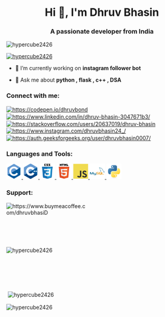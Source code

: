<h1 align="center">Hi 👋, I'm Dhruv Bhasin</h1>
<h3 align="center">A passionate developer from India</h3>

<p align="left"> <img src="https://komarev.com/ghpvc/?username=hypercube2426&label=Profile%20views&color=0e75b6&style=flat" alt="hypercube2426" /> </p>

<p align="left"> <a href="https://github.com/ryo-ma/github-profile-trophy"><img src="https://github-profile-trophy.vercel.app/?username=hypercube2426" alt="hypercube2426" /></a> </p>

- 🔭 I’m currently working on **instagram follower bot**

- 💬 Ask me about **python , flask , c++ , DSA**

<h3 align="left">Connect with me:</h3>
<p align="left">
<a href="https://codepen.io/https://codepen.io/dhruvbond" target="blank"><img align="center" src="https://raw.githubusercontent.com/rahuldkjain/github-profile-readme-generator/master/src/images/icons/Social/codepen.svg" alt="https://codepen.io/dhruvbond" height="30" width="40" /></a>
<a href="https://linkedin.com/in/https://www.linkedin.com/in/dhruv-bhasin-3047671b3/" target="blank"><img align="center" src="https://raw.githubusercontent.com/rahuldkjain/github-profile-readme-generator/master/src/images/icons/Social/linked-in-alt.svg" alt="https://www.linkedin.com/in/dhruv-bhasin-3047671b3/" height="30" width="40" /></a>
<a href="https://stackoverflow.com/users/https://stackoverflow.com/users/20637019/dhruv-bhasin" target="blank"><img align="center" src="https://raw.githubusercontent.com/rahuldkjain/github-profile-readme-generator/master/src/images/icons/Social/stack-overflow.svg" alt="https://stackoverflow.com/users/20637019/dhruv-bhasin" height="30" width="40" /></a>
<a href="https://instagram.com/https://www.instagram.com/dhruvbhasin24_/" target="blank"><img align="center" src="https://raw.githubusercontent.com/rahuldkjain/github-profile-readme-generator/master/src/images/icons/Social/instagram.svg" alt="https://www.instagram.com/dhruvbhasin24_/" height="30" width="40" /></a>
<a href="https://auth.geeksforgeeks.org/user/https://auth.geeksforgeeks.org/user/dhruvbhasin0007/" target="blank"><img align="center" src="https://raw.githubusercontent.com/rahuldkjain/github-profile-readme-generator/master/src/images/icons/Social/geeks-for-geeks.svg" alt="https://auth.geeksforgeeks.org/user/dhruvbhasin0007/" height="30" width="40" /></a>
</p>

<h3 align="left">Languages and Tools:</h3>
<p align="left"> <a href="https://www.cprogramming.com/" target="_blank" rel="noreferrer"> <img src="https://raw.githubusercontent.com/devicons/devicon/master/icons/c/c-original.svg" alt="c" width="40" height="40"/> </a> <a href="https://www.w3schools.com/cpp/" target="_blank" rel="noreferrer"> <img src="https://raw.githubusercontent.com/devicons/devicon/master/icons/cplusplus/cplusplus-original.svg" alt="cplusplus" width="40" height="40"/> </a> <a href="https://www.w3schools.com/css/" target="_blank" rel="noreferrer"> <img src="https://raw.githubusercontent.com/devicons/devicon/master/icons/css3/css3-original-wordmark.svg" alt="css3" width="40" height="40"/> </a> <a href="https://www.w3.org/html/" target="_blank" rel="noreferrer"> <img src="https://raw.githubusercontent.com/devicons/devicon/master/icons/html5/html5-original-wordmark.svg" alt="html5" width="40" height="40"/> </a> <a href="https://developer.mozilla.org/en-US/docs/Web/JavaScript" target="_blank" rel="noreferrer"> <img src="https://raw.githubusercontent.com/devicons/devicon/master/icons/javascript/javascript-original.svg" alt="javascript" width="40" height="40"/> </a> <a href="https://www.mysql.com/" target="_blank" rel="noreferrer"> <img src="https://raw.githubusercontent.com/devicons/devicon/master/icons/mysql/mysql-original-wordmark.svg" alt="mysql" width="40" height="40"/> </a> <a href="https://www.python.org" target="_blank" rel="noreferrer"> <img src="https://raw.githubusercontent.com/devicons/devicon/master/icons/python/python-original.svg" alt="python" width="40" height="40"/> </a> </p>

<h3 align="left">Support:</h3>
<p><a href="https://www.buymeacoffee.com/https://www.buymeacoffee.com/dhruvbhasiD"> <img align="left" src="https://cdn.buymeacoffee.com/buttons/v2/default-yellow.png" height="50" width="210" alt="https://www.buymeacoffee.com/dhruvbhasiD" /></a></p><br><br>
<br><br>
<br><br>
<p><img align="left" src="https://github-readme-stats.vercel.app/api/top-langs?username=hypercube2426&show_icons=true&locale=en&layout=compact" alt="hypercube2426" /></p>
<br><br><br><br><br><br>

<p>&nbsp;<img align="center" src="https://github-readme-stats.vercel.app/api?username=hypercube2426&show_icons=true&locale=en" alt="hypercube2426" /></p>

<p><img align="center" src="https://github-readme-streak-stats.herokuapp.com/?user=hypercube2426&" alt="hypercube2426" /></p>
